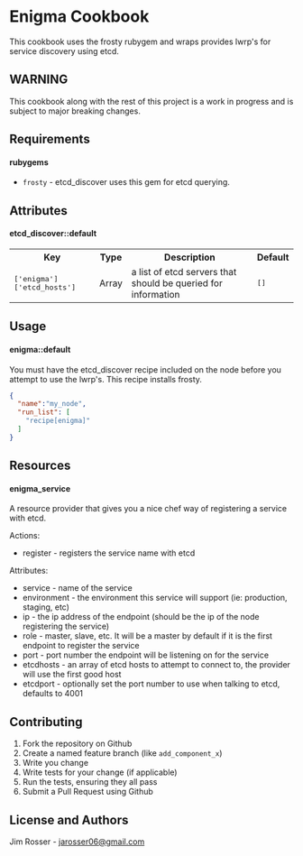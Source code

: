Enigma Cookbook
======================
This cookbook uses the frosty rubygem and wraps provides lwrp's for
service discovery using etcd.

WARNING
-------
This cookbook along with the rest of this project is a work in progress
and is subject to major breaking changes.


Requirements
------------

#### rubygems
- `frosty` - etcd_discover uses this gem for etcd querying.

Attributes
----------

#### etcd_discover::default
<table>
  <tr>
    <th>Key</th>
    <th>Type</th>
    <th>Description</th>
    <th>Default</th>
  </tr>
  <tr>
    <td><tt>['enigma']['etcd_hosts']</tt></td>
    <td>Array</td>
    <td>a list of etcd servers that should be queried for information</td>
    <td><tt>[]</tt></td>
  </tr>
</table>

Usage
-----
#### enigma::default
You must have the etcd_discover recipe included on the node
before you attempt to use the lwrp's.  This recipe installs frosty.

```json
{
  "name":"my_node",
  "run_list": [
    "recipe[enigma]"
  ]
}
```

Resources
---------

#### enigma_service
A resource provider that gives you a nice chef way of registering a service
with etcd.

Actions:

* register - registers the service name with etcd

Attributes:

* service - name of the service
* environment - the environment this service will support (ie: production, staging, etc)
* ip - the ip address of the endpoint (should be the ip of the node registering the service)
* role - master, slave, etc.  It will be a master by default if it is the first endpoint to register the service
* port - port number the endpoint will be listening on for the service
* etcdhosts - an array of etcd hosts to attempt to connect to, the provider will use the first good host
* etcdport - optionally set the port number to use when talking to etcd, defaults to 4001

Contributing
------------
1. Fork the repository on Github
2. Create a named feature branch (like `add_component_x`)
3. Write you change
4. Write tests for your change (if applicable)
5. Run the tests, ensuring they all pass
6. Submit a Pull Request using Github

License and Authors
-------------------
Jim Rosser - jarosser06@gmail.com
